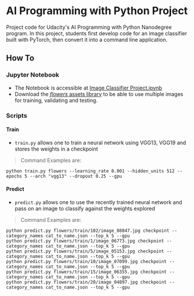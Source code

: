 # AI Programming with Python Project

Project code for Udacity's AI Programming with Python Nanodegree program. In this project, students first develop code for an image classifier built with PyTorch, then convert it into a command line application.

## How To

### Jupyter Notebook

- The Notebook is accessible at [Image Classifier Project.ipynb](Image%20Classifier%20Project.ipynb)
- Download the [_flowers_ assets library](https://s3.amazonaws.com/content.udacity-data.com/nd089/flower_data.tar.gz) to be able to use multiple images for training, validating and testing.

### Scripts

#### Train

- `train.py` allows one to train a neural network using VGG13, VGG19 and stores the weights in a checkpoint

> Command Examples are:

```
python train.py flowers --learning_rate 0.001 --hidden_units 512 --epochs 5 --arch "vgg13" --dropout 0.25 --gpu
```

#### Predict

- `predict.py` allows one to use the recently trained neural network and pass on an image to classify against the weights explored

> Command Examples are:

```
python predict.py flowers/train/102/image_08047.jpg checkpoint --category_names cat_to_name.json --top_k 5 --gpu
python predict.py flowers/train/1/image_06773.jpg checkpoint --category_names cat_to_name.json --top_k 5 --gpu
python predict.py flowers/train/5/image_05153.jpg checkpoint --category_names cat_to_name.json --top_k 5 --gpu
python predict.py flowers/train/10/image_07099.jpg checkpoint --category_names cat_to_name.json --top_k 5 --gpu
python predict.py flowers/train/15/image_06355.jpg checkpoint --category_names cat_to_name.json --top_k 5 --gpu
python predict.py flowers/train/20/image_04897.jpg checkpoint --category_names cat_to_name.json --top_k 5 --gpu
```
